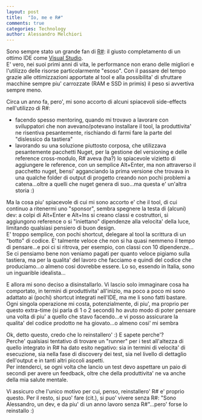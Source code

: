 ```yaml
---
layout: post
title:  "Io, me e R#"
comments: true
categories: Technology
author: Alessandro Melchiori
---
```


Sono sempre stato un grande fan di [R#](http://www.jetbrains.com/resharper/): il giusto completamento di un ottimo IDE come [Visual Studio](http://www.visualstudio.com/).  
E' vero, nei suoi primi anni di vita, le performance non erano delle migliori e l'utilizzo delle risorse particolarmente "esoso". Con il passare del tempo grazie alle ottimizzazioni apportate al tool e alla possibilita' di sfruttare macchine sempre piu' carrozzate (RAM e SSD in primis) il peso si avvertiva sempre meno.  

Circa un anno fa, pero', mi sono accorto di alcuni spiacevoli side-effects nell'utilizzo di R#:  
- facendo spesso mentoring, quando mi trovavo a lavorare con sviluppatori che non avevano/potevano installare il tool, la produttivita' ne risentiva pesantemente, rischiando di farmi fare la parte del "dislessico da tastiera"  
- lavorando su una soluzione piuttosto corposa, che utilizzava pesantemente pacchetti Nuget, per la gestione del versioning e delle reference cross-modulo, R# aveva (ha?) lo spiacevole vizietto di aggiungere le reference, con un semplice Alt+Enter, ma non attraverso il pacchetto nuget, bensi' agganciando la prima versione che trovava in una qualche folder di output di progetto creando non pochi problemi a catena...oltre a quelli che nuget genera di suo...ma questa e' un'altra storia :)

Ma la cosa piu' spiacevole di cui mi sono accorto e' che il tool, di cui continuo a ritenermi uno "sponsor", sembra spegnere la testa di (alcuni) dev: a colpi di Alt+Enter e Alt+Ins si creano classi e costruttori, si aggiungono reference o si "iniettano" dipendenze alla velocita' della luce, limitando qualsiasi pensiero di buon design.  
E' troppo semplice, con pochi shortcut, delegare al tool la scrittura di un "botto" di codice.   E' talmente veloce che non si ha quasi nemmeno il tempo di pensare...e poi ci si ritrova, per esempio, con classi con 10 dipendenze...  
Se ci pensiamo bene non veniamo pagati per quanto veloce pigiamo sulla tastiera, ma per la qualita' del lavoro che facciamo e quindi del codice che produciamo...o almeno cosi dovrebbe essere. Lo so, essendo in Italia, sono un inguarible idealista...

E allora mi sono deciso a disinstallarlo. Vi lascio solo immaginare cosa ha comportato, in termini di produttivita' all'inizio, ma poco a poco mi sono adattato ai (pochi) shortcut integrati nell'IDE, ma me li sono fatti bastare.  
Ogni singola operazione mi costa, potenzialmente, di piu', ma proprio per questo extra-time (si parla di 1 o 2 secondi) ho avuto modo di poter pensare una volta di piu' a quello che stavo facendo...e vi posso assicurare la qualita' del codice prodotto ne ha giovato...o almeno cosi' mi sembra

Ok, detto questo, credo che lo reinstallero' :) E sapete perche'?  
Perche' qualsiasi tentativo di trovare un "runner" per i test all'altezza di quello integrato in R# ha dato esito negativo: sia in termini di velocita' di esecuzione, sia nella fase di discovery dei test, sia nel livello di dettaglio dell'output e in tanti altri piccoli aspetti.  
Per intenderci, se ogni volta che lancio un test devo aspettare un paio di secondi per avere un feedback, oltre che della produttivita' ne va anche della mia salute mentale.  

Vi assicuro che l'unico motivo per cui, penso, reinstallero' R# e' proprio questo. Per il resto, si puo' fare (cit.), si puo' vivere senza R#: "Sono Alessandro, un dev, e da piu' di un anno lavoro senza R#"...pero' forse lo reinstallo :)